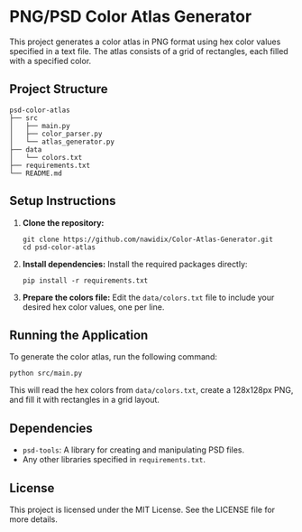# PNG/PSD Color Atlas Generator

This project generates a color atlas in PNG format using hex color values specified in a text file. The atlas consists of a grid of rectangles, each filled with a specified color.

## Project Structure

```
psd-color-atlas
├── src
│   ├── main.py
│   ├── color_parser.py
│   └── atlas_generator.py
├── data
│   └── colors.txt
├── requirements.txt
└── README.md
```

## Setup Instructions

1. **Clone the repository:**
   ```
   git clone https://github.com/nawidix/Color-Atlas-Generator.git
   cd psd-color-atlas
   ```

2. **Install dependencies:**
   Install the required packages directly:
   ```
   pip install -r requirements.txt
   ```

3. **Prepare the colors file:**
   Edit the `data/colors.txt` file to include your desired hex color values, one per line.

## Running the Application

To generate the color atlas, run the following command:

```
python src/main.py
```

This will read the hex colors from `data/colors.txt`, create a 128x128px PNG, and fill it with rectangles in a grid layout.

## Dependencies

- `psd-tools`: A library for creating and manipulating PSD files.
- Any other libraries specified in `requirements.txt`.

## License

This project is licensed under the MIT License. See the LICENSE file for more details.
